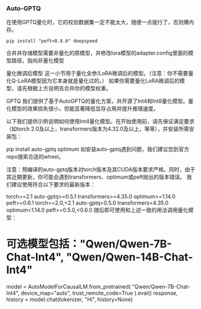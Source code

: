 ### Auto-GPTQ
在使用GPTQ量化时，它的校验数据集一定不能太大，随便一点就行了，否则爆内存。


`pip install "peft<0.8.0" deepspeed`

合并并存储模型需要非量化的原模型，并修改lora模型的adapter.config里面的模型路径，指向非量化模型

量化微调后模型
这一小节用于量化全参/LoRA微调后的模型。（注意：你不需要量化Q-LoRA模型因为它本身就是量化过的。） 如果你需要量化LoRA微调后的模型，请先根据上方说明去合并你的模型权重。

GPTQ
我们提供了基于AutoGPTQ的量化方案，并开源了Int4和Int8量化模型。量化模型的效果损失很小，但能显著降低显存占用并提升推理速度。

以下我们提供示例说明如何使用Int4量化模型。在开始使用前，请先保证满足要求（如torch 2.0及以上，transformers版本为4.32.0及以上，等等），并安装所需安装包：

pip install auto-gptq optimum
如安装auto-gptq遇到问题，我们建议您到官方repo搜索合适的wheel。

注意：预编译的auto-gptq版本对torch版本及其CUDA版本要求严格。同时，由于 其近期更新，你可能会遇到transformers、optimum或peft抛出的版本错误。 我们建议使用符合以下要求的最新版本：

torch==2.1 auto-gptq>=0.5.1 transformers>=4.35.0 optimum>=1.14.0 peft>=0.6.1
torch>=2.0,<2.1 auto-gptq<0.5.0 transformers<4.35.0 optimum<1.14.0 peft>=0.5.0,<0.6.0
随后即可使用和上述一致的用法调用量化模型：

# 可选模型包括："Qwen/Qwen-7B-Chat-Int4", "Qwen/Qwen-14B-Chat-Int4"
model = AutoModelForCausalLM.from_pretrained(
    "Qwen/Qwen-7B-Chat-Int4",
    device_map="auto",
    trust_remote_code=True
).eval()
response, history = model.chat(tokenizer, "Hi", history=None)
